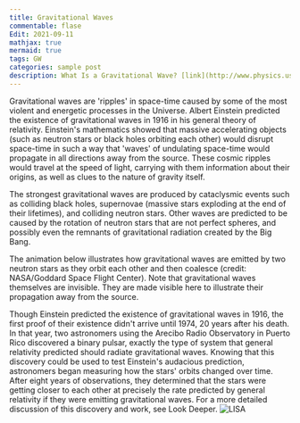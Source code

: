 ```yaml
---
title: Gravitational Waves
commentable: flase
Edit: 2021-09-11
mathjax: true
mermaid: true
tags: GW
categories: sample post
description: What Is a Gravitational Wave? [link](http://www.physics.usu.edu/Wheeler/GenRel2013/Notes/GravitationalWaves.pdf).
---
```

Gravitational waves are 'ripples' in space-time caused by some of the most violent and energetic processes in the Universe. Albert Einstein predicted the existence of gravitational waves in 1916 in his general theory of relativity. Einstein's mathematics showed that massive accelerating objects (such as neutron stars or black holes orbiting each other) would disrupt space-time in such a way that 'waves' of undulating space-time would propagate in all directions away from the source. These cosmic ripples would travel at the speed of light, carrying with them information about their origins, as well as clues to the nature of gravity itself.

The strongest gravitational waves are produced by cataclysmic events such as colliding black holes, supernovae (massive stars exploding at the end of their lifetimes), and colliding neutron stars. Other waves are predicted to be caused by the rotation of neutron stars that are not perfect spheres, and possibly even the remnants of gravitational radiation created by the Big Bang.

The animation below illustrates how gravitational waves are emitted by two neutron stars as they orbit each other and then coalesce (credit: NASA/Goddard Space Flight Center). Note that gravitational waves themselves are invisible. They are made visible here to illustrate their propagation away from the source.

Though Einstein predicted the existence of gravitational waves in 1916, the first proof of their existence didn't arrive until 1974, 20 years after his death. In that year, two astronomers using the Arecibo Radio Observatory in Puerto Rico discovered a binary pulsar, exactly the type of system that general relativity predicted should radiate gravitational waves. Knowing that this discovery could be used to test Einstein's audacious prediction, astronomers began measuring how the stars' orbits changed over time. After eight years of observations, they determined that the stars were getting closer to each other at precisely the rate predicted by general relativity if they were emitting gravitational waves. For a more detailed discussion of this discovery and work, see Look Deeper.
                                                     ![LISA](https://xiufeilee.github.io/about/LISA.jpg)
